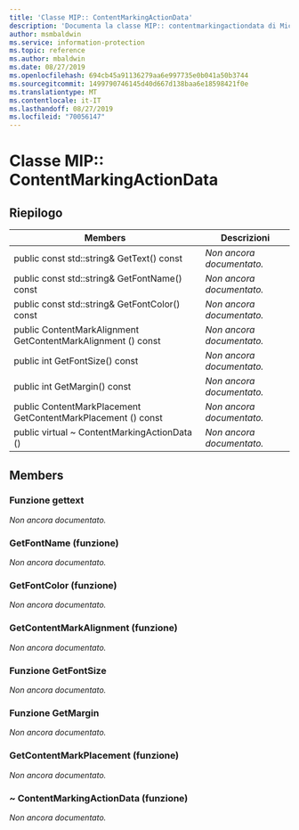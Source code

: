 ```yaml
---
title: 'Classe MIP:: ContentMarkingActionData'
description: 'Documenta la classe MIP:: contentmarkingactiondata di Microsoft Information Protection (MIP) SDK.'
author: msmbaldwin
ms.service: information-protection
ms.topic: reference
ms.author: mbaldwin
ms.date: 08/27/2019
ms.openlocfilehash: 694cb45a91136279aa6e997735e0b041a50b3744
ms.sourcegitcommit: 1499790746145d40d667d138baa6e18598421f0e
ms.translationtype: MT
ms.contentlocale: it-IT
ms.lasthandoff: 08/27/2019
ms.locfileid: "70056147"
---
```

# <a name="class-mipcontentmarkingactiondata"></a>Classe MIP:: ContentMarkingActionData 
  
## <a name="summary"></a>Riepilogo
 Members                        | Descrizioni                                
--------------------------------|---------------------------------------------
public const std::string& GetText() const  | _Non ancora documentato._
public const std::string& GetFontName() const  | _Non ancora documentato._
public const std::string& GetFontColor() const  | _Non ancora documentato._
public ContentMarkAlignment GetContentMarkAlignment () const  | _Non ancora documentato._
public int GetFontSize() const  | _Non ancora documentato._
public int GetMargin() const  | _Non ancora documentato._
public ContentMarkPlacement GetContentMarkPlacement () const  | _Non ancora documentato._
public virtual ~ ContentMarkingActionData ()  | _Non ancora documentato._
  
## <a name="members"></a>Members
  
### <a name="gettext-function"></a>Funzione gettext
_Non ancora documentato._

  
### <a name="getfontname-function"></a>GetFontName (funzione)
_Non ancora documentato._

  
### <a name="getfontcolor-function"></a>GetFontColor (funzione)
_Non ancora documentato._

  
### <a name="getcontentmarkalignment-function"></a>GetContentMarkAlignment (funzione)
_Non ancora documentato._

  
### <a name="getfontsize-function"></a>Funzione GetFontSize
_Non ancora documentato._

  
### <a name="getmargin-function"></a>Funzione GetMargin
_Non ancora documentato._

  
### <a name="getcontentmarkplacement-function"></a>GetContentMarkPlacement (funzione)
_Non ancora documentato._

  
### <a name="contentmarkingactiondata-function"></a>~ ContentMarkingActionData (funzione)
_Non ancora documentato._
